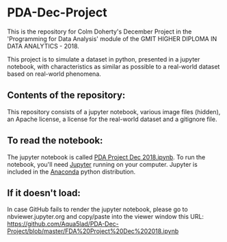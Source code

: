 # PDA-Dec-Project 
This is the repository for Colm Doherty's December Project in the 'Programming for Data Analysis' module of the GMIT HIGHER DIPLOMA IN DATA ANALYTICS - 2018.

This project is to simulate a dataset in python, presented in a jupyter notebook, with characteristics as similar as possible to a real-world dataset based on real-world phenomena.


## Contents of the repository:
This repository consists of a jupyter notebook, various image files (hidden), an Apache license, a license for the real-world dataset and a gitignore file.

## To read the notebook:
The jupyter notebook is called [PDA Project Dec 2018.ipynb](https://github.com/Aqua5lad/PDA-Dec-Project/blob/master/FDA%20Project%20Dec%202018.ipynb). To run the notebook, you'll need [Jupyter](https://jupyter.org/) running on your computer. Jupyter is included in the [Anaconda](https://www.anaconda.com/) python distribution.

## If it doesn't load:
In case GitHub fails to render the jupyter notebook, please go to nbviewer.jupyter.org and copy/paste into the viewer window this URL: https://github.com/Aqua5lad/PDA-Dec-Project/blob/master/FDA%20Project%20Dec%202018.ipynb